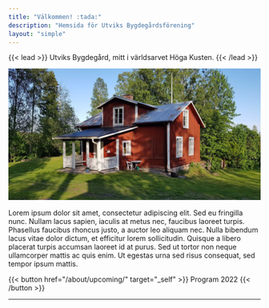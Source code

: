 ```yaml
---
title: "Välkommen! :tada:"
description: "Hemsida för Utviks Bygdegårdsförening"
layout: "simple"
---
```


{{< lead >}}
Utviks Bygdegård, mitt i världsarvet Höga Kusten.
{{< /lead >}}

![Vacker sommardag vid bygdegården](skolan_small.jpg "Foto av Kent Olofsson")

Lorem ipsum dolor sit amet, consectetur adipiscing elit. Sed eu fringilla nunc. Nullam lacus sapien, iaculis at metus nec, faucibus laoreet turpis. Phasellus faucibus rhoncus justo, a auctor leo aliquam nec. Nulla bibendum lacus vitae dolor dictum, et efficitur lorem sollicitudin. Quisque a libero placerat turpis accumsan laoreet id at purus. Sed ut tortor non neque ullamcorper mattis ac quis enim. Ut egestas urna sed risus consequat, sed tempor ipsum mattis.

{{< button href="/about/upcoming/" target="_self" >}}
Program 2022
{{< /button >}}

---
